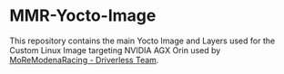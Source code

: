 # MMR-Yocto-Image

This repository contains the main Yocto Image and Layers used for the Custom Linux Image targeting NVIDIA AGX Orin used by [MoReModenaRacing - Driverless Team](https://www.moremodenaracing.it/mmr-driverless/).
